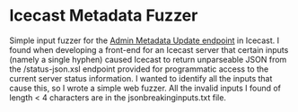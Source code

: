 # Icecast Metadata Fuzzer

Simple input fuzzer for the [Admin Metadata Update endpoint](https://icecast.org/docs/icecast-trunk/admin_interface/#metadata-update) in Icecast. I found when developing a front-end for an Icecast server that certain inputs (namely a single hyphen) caused Icecast to return unparseable JSON from the /status-json.xsl endpoint provided for programmatic access to the current server status information. I wanted to identify all the inputs that cause this, so I wrote a simple web fuzzer. All the invalid inputs I found of length < 4 characters are in the jsonbreakinginputs.txt file.
